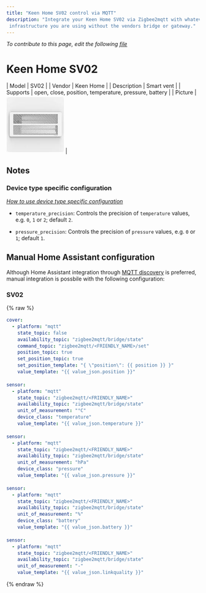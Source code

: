 ```yaml
---
title: "Keen Home SV02 control via MQTT"
description: "Integrate your Keen Home SV02 via Zigbee2mqtt with whatever smart home
 infrastructure you are using without the vendors bridge or gateway."
---
```


*To contribute to this page, edit the following
[file](https://github.com/Koenkk/zigbee2mqtt.io/blob/master/docgen/device_page_notes.js)*

# Keen Home SV02

| Model | SV02  |
| Vendor  | Keen Home  |
| Description | Smart vent |
| Supports | open, close, position, temperature, pressure, battery |
| Picture | ![../images/devices/SV02.jpg](../images/devices/SV02.jpg) |

## Notes


### Device type specific configuration
*[How to use device type specific configuration](../configuration/device_specific_configuration.md)*


* `temperature_precision`: Controls the precision of `temperature` values,
e.g. `0`, `1` or `2`; default `2`.


* `pressure_precision`: Controls the precision of `pressure` values, e.g. `0` or `1`; default `1`.


## Manual Home Assistant configuration
Although Home Assistant integration through [MQTT discovery](../integration/home_assistant) is preferred,
manual integration is possbile with the following configuration:


### SV02
{% raw %}
```yaml
cover:
  - platform: "mqtt"
    state_topic: false
    availability_topic: "zigbee2mqtt/bridge/state"
    command_topic: "zigbee2mqtt/<FRIENDLY_NAME>/set"
    position_topic: true
    set_position_topic: true
    set_position_template: "{ \"position\": {{ position }} }"
    value_template: "{{ value_json.position }}"

sensor:
  - platform: "mqtt"
    state_topic: "zigbee2mqtt/<FRIENDLY_NAME>"
    availability_topic: "zigbee2mqtt/bridge/state"
    unit_of_measurement: "°C"
    device_class: "temperature"
    value_template: "{{ value_json.temperature }}"

sensor:
  - platform: "mqtt"
    state_topic: "zigbee2mqtt/<FRIENDLY_NAME>"
    availability_topic: "zigbee2mqtt/bridge/state"
    unit_of_measurement: "hPa"
    device_class: "pressure"
    value_template: "{{ value_json.pressure }}"

sensor:
  - platform: "mqtt"
    state_topic: "zigbee2mqtt/<FRIENDLY_NAME>"
    availability_topic: "zigbee2mqtt/bridge/state"
    unit_of_measurement: "%"
    device_class: "battery"
    value_template: "{{ value_json.battery }}"

sensor:
  - platform: "mqtt"
    state_topic: "zigbee2mqtt/<FRIENDLY_NAME>"
    availability_topic: "zigbee2mqtt/bridge/state"
    unit_of_measurement: "-"
    value_template: "{{ value_json.linkquality }}"
```
{% endraw %}


